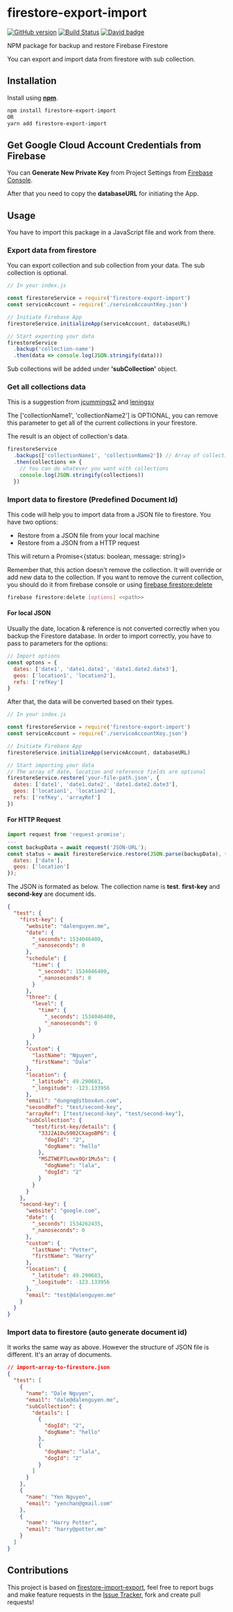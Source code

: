 # firestore-export-import

[![GitHub version](https://badge.fury.io/gh/dalenguyen%2Ffirestore-backup-restore.svg)](https://badge.fury.io/gh/dalenguyen%2Ffirestore-backup-restore)
[![Build Status](https://travis-ci.org/dalenguyen/firestore-backup-restore.svg?branch=master)](https://travis-ci.org/dalenguyen/firestore-backup-restore)
[![David badge](https://david-dm.org/dalenguyen/firestore-backup-restore.svg)](https://david-dm.org/dalenguyen/firestore-backup-restore)

NPM package for backup and restore Firebase Firestore

You can export and import data from firestore with sub collection.

## Installation

Install using [**npm**](https://www.npmjs.com/).

```sh
npm install firestore-export-import
OR
yarn add firestore-export-import
```

## Get Google Cloud Account Credentials from Firebase

You can **Generate New Private Key** from Project Settings from [Firebase Console](https://console.firebase.google.com).

After that you need to copy the **databaseURL** for initiating the App.

## Usage

You have to import this package in a JavaScript file and work from there.

### Export data from firestore

You can export collection and sub collection from your data. The sub collection is optional.

```javascript
// In your index.js

const firestoreService = require('firestore-export-import')
const serviceAccount = require('./serviceAccountKey.json')

// Initiate Firebase App
firestoreService.initializeApp(serviceAccount, databaseURL)

// Start exporting your data
firestoreService
  .backup('collection-name')
  .then(data => console.log(JSON.stringify(data)))
```

Sub collections will be added under **'subCollection'** object.

### Get all collections data

This is a suggestion from [jcummings2](https://github.com/jcummings2) and [leningsv](https://github.com/Leningsv)

The ['collectionName1', 'collectionName2'] is OPTIONAL, you can remove this parameter to get all of the current collections in your firestore.

The result is an object of collection's data.

```javascript
firestoreService
  .backups(['collectionName1', 'collectionName2']) // Array of collection's name is OPTIONAL
  .then(collections => {
    // You can do whatever you want with collections
    console.log(JSON.stringify(collections))
  })
```

### Import data to firestore (Predefined Document Id)

This code will help you to import data from a JSON file to firestore. You have two options:

- Restore from a JSON file from your local machine
- Restore from a JSON from a HTTP request

This will return a Promise<{status: boolean, message: string}>

Remember that, this action doesn't remove the collection. It will override or add new data to the collection. If you want to remove the current collection, you should do it from firebase console or using [firebase firestore:delete](https://firebase.google.com/docs/cli)

```sh
firebase firestore:delete [options] <<path>>
```

#### For local JSON

Usually the date, location & reference is not converted correctly when you backup the Firestore database. In order to import correctly, you have to pass to parameters for the options:

```javascript
// Import options
const optons = {
  dates: ['date1', 'date1.date2', 'date1.date2.date3'],
  geos: ['location1', 'location2'],
  refs: ['refKey']
}
```

After that, the data will be converted based on their types.

```javascript
// In your index.js

const firestoreService = require('firestore-export-import')
const serviceAccount = require('./serviceAccountKey.json')

// Initiate Firebase App
firestoreService.initializeApp(serviceAccount, databaseURL)

// Start importing your data
// The array of date, location and reference fields are optional
firestoreService.restore('your-file-path.json', {
  dates: ['date1', 'date1.date2', 'date1.date2.date3'],
  geos: ['location1', 'location2'],
  refs: ['refKey', 'arrayRef']
})
```

#### For HTTP Request

```javascript
import request from 'request-promise';
...
const backupData = await request('JSON-URL');
const status = await firestoreService.restore(JSON.parse(backupData), {
  dates: ['date'],
  geos: ['location']
});
```

The JSON is formated as below. The collection name is **test**. **first-key** and **second-key** are document ids.

```json
{
  "test": {
    "first-key": {
      "website": "dalenguyen.me",
      "date": {
        "_seconds": 1534046400,
        "_nanoseconds": 0
      },
      "schedule": {
        "time": {
          "_seconds": 1534046400,
          "_nanoseconds": 0
        }
      },
      "three": {
        "level": {
          "time": {
            "_seconds": 1534046400,
            "_nanoseconds": 0
          }
        }
      },
      "custom": {
        "lastName": "Nguyen",
        "firstName": "Dale"
      },
      "location": {
        "_latitude": 49.290683,
        "_longitude": -123.133956
      },
      "email": "dungnq@itbox4vn.com",
      "secondRef": "test/second-key",
      "arrayRef": ["test/second-key", "test/second-key"],
      "subCollection": {
        "test/first-key/details": {
          "33J2A10u5902CXagoBP6": {
            "dogId": "2",
            "dogName": "hello"
          },
          "MSZTWEP7Lewx0Qr1Mu5s": {
            "dogName": "lala",
            "dogId": "2"
          }
        }
      }
    },
    "second-key": {
      "website": "google.com",
      "date": {
        "_seconds": 1534262435,
        "_nanoseconds": 0
      },
      "custom": {
        "lastName": "Potter",
        "firstName": "Harry"
      },
      "location": {
        "_latitude": 49.290683,
        "_longitude": -123.133956
      },
      "email": "test@dalenguyen.me"
    }
  }
}
```

### Import data to firestore (auto generate document id)

It works the same way as above. However the structure of JSON file is different. It's an array of documents.

```json
// import-array-to-firestore.json
{
  "test": [
    {
      "name": "Dale Nguyen",
      "email": "dale@dalenguyen.me",
      "subCollection": {
        "details": [
          {
            "dogId": "2",
            "dogName": "hello"
          },
          {
            "dogName": "lala",
            "dogId": "2"
          }
        ]
      }
    },
    {
      "name": "Yen Nguyen",
      "email": "yenchan@gmail.com"
    },
    {
      "name": "Harry Potter",
      "email": "harry@potter.me"
    }
  ]
}
```

## Contributions

This project is based on [firestore-import-export](https://github.com/dalenguyen/firestore-import-export), feel free to report bugs and make feature requests in the [Issue Tracker](https://github.com/dalenguyen/firestore-backup-restore/issues), fork and create pull requests!
